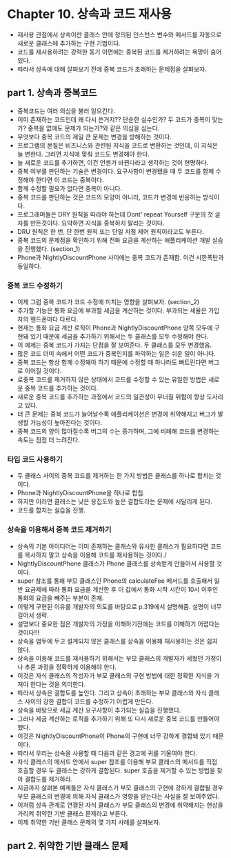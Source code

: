 # Chapter 10. 상속과 코드 재사용

* 재사용 관점에서 상속이란 클래스 안에 정의된 인스턴스 변수와 메서드를 자동으로 새로운 클래스에 추가하는 구현 기법이다.
* 코드를 재사용하려는 강력한 동기 이면에는 중복된 코드를 제거하려는 욕망이 숨어 있다.
* 따라서 상속에 대해 살펴보기 전에 중복 코드가 초래하는 문제점을 살펴보자.

## part 1. 상속과 중복코드

* 중복코드는 여러 의심을 불러 일으킨다. 
* 이미 존재하는 코드인데 왜 다시 쓴거지?? 단순한 실수인가? 두 코드가 중복이 맞는가? 중복을 없애도 문제가 되는가?와 같은 의심을 심는다.
* 무엇보다 중복 코드의 제일 큰 문제는 변경을 방해하는 것이다.
* 프로그램의 본질은 비즈니스와 관련된 지식을 코드로 변환하는 것인데, 이 지식은 늘 변한다. 그러면 지식에 맞춰 코드도 변경해야 한다.
* 늘 새로운 코드를 추가하면, 이건 언젠가 바뀐다라고 생각하는 것이 현명하다.
* 중복 여부를 판단하는 기술은 변경이다. 요구사항이 변경됐을 때 두 코드를 함께 수정해야 한다면 이 코드는 중복이다.
* 함께 수정할 필요가 없다면 중복이 아니다.
* 중복 코드를 판단하는 것은 코드의 모양이 아니라, 코드가 변경에 반응하는 방식이다.
* 프로그래머들은 DRY 원칙을 따라야 하는데 Dont' repeat Yourself 구문의 첫 글자를 만든것이다. 요약하면 지식을 중복하지 말라는 것이다.
* DRU 원칙은 한 번, 단 한번 원칙 또는 단일 지점 제어 원칙이라고도 부른다.
* 중복 코드의 문제점을 확인하기 위해 전화 요금을 계산하는 애플리케이션 개발 실습을 진행했다. (section_1)
* Phone과 NightlyDiscountPhone 사이에는 중복 코드가 존재함. 이건 시한폭탄과 동일하다.

### 중복 코드 수정하기

* 이제 그럼 중복 코드가 코드 수정에 미치는 영향을 살펴보자. (section_2)
* 추가할 기능은 통화 요금에 부과할 세금을 계산하는 것이다. 부과되는 세율은 가입자의 핸드폰마다 다르다.
* 현재는 통화 요금 계산 로직이 Phone과 NightlyDiscountPhone 양쪽 모두에 구현돼 있기 때문에 세금을 추가하기 위해서는 두 클래스를 모두 수정해야 한다.
* 이 예제는 중복 코드가 가지는 단점을 잘 보여준다. 두 클래스를 모두 변경했음.
* 많은 코드 더미 속에서 어떤 코드가 중복인지를 파악하는 일은 쉬운 일이 아니다.
* 중복 코드는 항상 함께 수정돼야 하기 때문에 수정할 때 하나라도 빠트린다면 버그로 이어질 것이다.
* 로중복 코드를 제거하지 않은 상태에서 코드를 수정할 수 있는 유일한 방법은 새로운 중복 코드를 추가하는 것이다.
* 새로운 중복 코드를 추가하는 과정에서 코드의 일관성이 무너질 위험이 항상 도사리고 있다.
* 더 큰 문제는 중복 코드가 늘어날수록 애플리케이션은 변경에 취약해지고 버그가 발생할 가능성이 높아진다는 것이다.
* 중복 코드의 양이 많아질수록 버그의 수는 증가하며, 그에 비례해 코드를 변경하는 속도는 점점 더 느려진다.

### 타입 코드 사용하기

* 두 클래스 사이의 중복 코드를 제거하는 한 가지 방법은 클래스를 하나로 합치는 것이다.
* Phone과 NightlyDiscountPhone을 하나로 합침.
* 하지만 이러면 클래스는 낮은 응집도와 높은 결합도라는 문제에 시달리게 된다.
* 코드를 합치는 실습을 진행.

### 상속을 이용해서 중복 코드 제거하기

* 상속의 기본 아이디어는 이미 존재하는 클래스와 유사한 클래스가 필요하다면 코드를 복사하지 말고 상속을 이용해 코드를 재사용하는 것이다./
* NightlyDiscountPhone 클래스가 Phone 클래스를 상속받게 만들어서 사용할 것이다.
* super 참조를 통해 부모 클래스인 Phone의 calculateFee 메서드를 호출해서 일반 요금제에 따라 통화 요금을 계산한 후 이 값에서 통화 시작 시간이 10시 이후인 통화의 요금을 빼주는 부분이 존재.
* 이렇게 구현된 이유를 개발자의 의도를 바탕으로 p.319에서 설명해줌. 설명이 너무 길어서 생략.
* 설명보다 중요한 점은 개발자의 가정을 이해하기전에는 코드를 이해하기 어렵다는 것이다!!!
* 상속을 염두에 두고 설계되지 않은 클래스를 상속을 이용해 재사용하는 것은 쉽지 않다.
* 상속을 이용해 코드를 재사용하기 위해서는 부모 클래스의 개발자가 세웠던 가정이나 추론 과정을 정확하게 이용해야 한다.
* 이것은 자식 클래스의 작성자가 부모 클래스의 구현 방법에 대한 정확한 지식을 가져야 한다는 것을 의미한다.
* 따라서 상속은 결합도를 높인다. 그리고 상속이 초래하는 부모 클래스와 자식 클래스 사이의 강한 결합이 코드를 수정하기 어렵게 만든다.
* 상속을 바탕으로 세금 계산 요구사항이 추가되는 실습을 진행했다.
* 그러나 세금 계산하는 로직을 추가하기 위해 또 다시 새로운 중복 코드를 만들어야 했다.
* 이것은 NightlyDiscountPhone이 Phone의 구현에 너무 강하게 결합돼 있기 때문이다.
* 따라서 우리는 상속을 사용할 때 다음과 같은 경고에 귀를 기울여야 한다.
* 자식 클래스의 메서드 안에서 super 참조를 이용해 부모 클래스의 메서드를 직접 호출할 경우 두 클래스는 강하게 결합된다. super 호출을 제거할 수 있는 방법을 찾아 결합도를 제거하라.
* 지금까지 살펴본 예제들은 자식 클래스가 부모 클래스의 구현에 강하게 결합될 경우 부모 클래스의 변경에 의해 자식 클래스가 영향을 받는다는 사실을 잘 보여주었다.
* 이처럼 상속 관계로 연결된 자식 클래스가 부모 클래스의 변경에 취약해지는 현상을 가리켜 취약한 기반 클래스 문제라고 부른다.
* 이제 취약한 기반 클래스 문제의 몇 가지 사례를 샬펴보자.

## part 2. 취약한 기반 클래스 문제